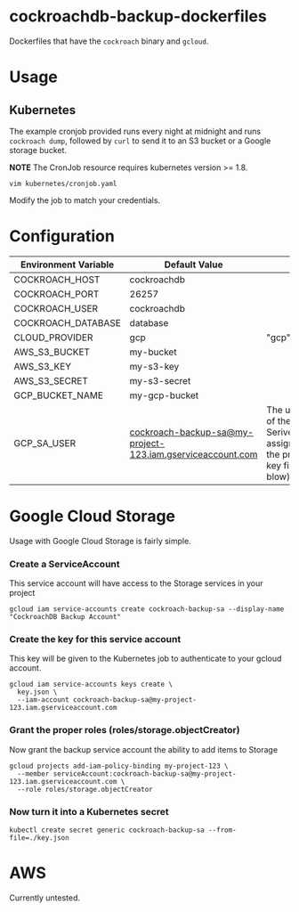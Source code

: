 # cockroachdb-backup-dockerfiles

Dockerfiles that have the `cockroach` binary and `gcloud`.

# Usage

## Kubernetes

The example cronjob provided runs every night at midnight and runs `cockroach dump`, followed by `curl` to send it to an S3 bucket or a Google storage bucket.

**NOTE** The CronJob resource requires kubernetes version >= 1.8.

```
vim kubernetes/cronjob.yaml
```

Modify the job to match your credentials.

# Configuration

| Environment Variable | Default Value  | |
|----------------------|----------------|-|
| COCKROACH_HOST       | cockroachdb    | |
| COCKROACH_PORT       | 26257          | |
| COCKROACH_USER       | cockroachdb    | |
| COCKROACH_DATABASE   | database       | |
| CLOUD_PROVIDER       | gcp            | "gcp" or "aws |
| AWS_S3_BUCKET        | my-bucket      | |
| AWS_S3_KEY           | my-s3-key      | |
| AWS_S3_SECRET        | my-s3-secret   | |
| GCP_BUCKET_NAME      | my-gcp-bucket  | |
| GCP_SA_USER          | cockroach-backup-sa@my-project-123.iam.gserviceaccount.com | The username of the SeriveAccount assigned to the provided key file (see blow) |

# Google Cloud Storage

Usage with Google Cloud Storage is fairly simple.

### Create a ServiceAccount

This service account will have access to the Storage services in your project

```
gcloud iam service-accounts create cockroach-backup-sa --display-name "CockroachDB Backup Account"
```

### Create the key for this service account

This key will be given to the Kubernetes job to authenticate to your gcloud account.

```
gcloud iam service-accounts keys create \
  key.json \
  --iam-account cockroach-backup-sa@my-project-123.iam.gserviceaccount.com
```

### Grant the proper roles (roles/storage.objectCreator)

Now grant the backup service account the ability to add items to Storage

```
gcloud projects add-iam-policy-binding my-project-123 \
  --member serviceAccount:cockroach-backup-sa@my-project-123.iam.gserviceaccount.com \
  --role roles/storage.objectCreator
```

### Now turn it into a Kubernetes secret

```
kubectl create secret generic cockroach-backup-sa --from-file=./key.json
```

# AWS

Currently untested.
